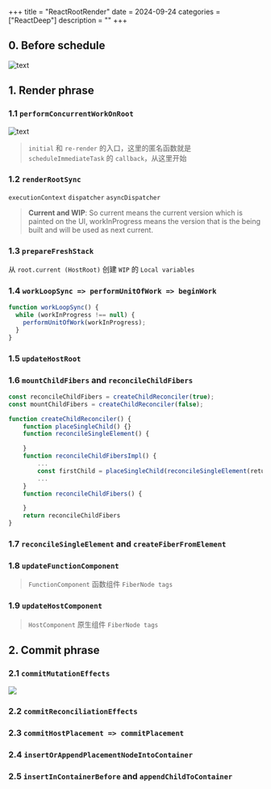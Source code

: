 +++
title = "ReactRootRender"
date = 2024-09-24
categories = ["ReactDeep"]
description = ""
+++

## 0. Before schedule

![text](/react-before-schedule.png) 

## 1. Render phrase

### 1.1 `performConcurrentWorkOnRoot`

![text](/react-before-performconcurrentworkonroot.png) 

> `initial` 和 `re-render` 的入口，这里的匿名函数就是 `scheduleImmediateTask` 的 `callback`，从这里开始

### 1.2 `renderRootSync`

`executionContext` `dispatcher` `asyncDispatcher`

> **Current and WIP**: So current means the current version which is painted on the UI, workInProgress means the version that is the being built and will be used as next current.

### 1.3 `prepareFreshStack`

从 `root.current (HostRoot)` 创建 `WIP` 的 `Local variables`

### 1.4 `workLoopSync => performUnitOfWork => beginWork`


```javascript
function workLoopSync() {
  while (workInProgress !== null) {
    performUnitOfWork(workInProgress);
  }
}
```

### 1.5 `updateHostRoot`

### 1.6 `mountChildFibers` and `reconcileChildFibers`

```javascript
const reconcileChildFibers = createChildReconciler(true);
const mountChildFibers = createChildReconciler(false);

function createChildReconciler() {
    function placeSingleChild() {}
    function reconcileSingleElement() {

    }
    function reconcileChildFibersImpl() {
        ...
        const firstChild = placeSingleChild(reconcileSingleElement(returnFiber, currentFirstChild, newChild, lanes));
        ...
    }
    function reconcileChildFibers() {

    }
    return reconcileChildFibers
}
```

### 1.7 `reconcileSingleElement` and `createFiberFromElement`

### 1.8 `updateFunctionComponent` 

> `FunctionComponent` 函数组件 `FiberNode tags`

### 1.9 `updateHostComponent`

> `HostComponent` 原生组件 `FiberNode tags`

## 2. Commit phrase

### 2.1 `commitMutationEffects`

![](/react-before-commit.png)

### 2.2 `commitReconciliationEffects`

### 2.3 `commitHostPlacement => commitPlacement`

### 2.4 `insertOrAppendPlacementNodeIntoContainer`

### 2.5 `insertInContainerBefore` and `appendChildToContainer`
